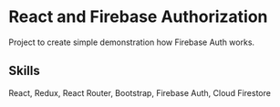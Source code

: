 # React and Firebase Authorization 

Project to create simple demonstration how Firebase Auth works.

## Skills

React, Redux, React Router, Bootstrap, Firebase Auth, Cloud Firestore
